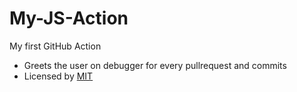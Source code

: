 # My-JS-Action

My first GitHub Action
- Greets the user on debugger for every pullrequest and commits 
- Licensed by [MIT](https://github.com/Ratheshan03/My-JS-Action/blob/main/LICENSE)
